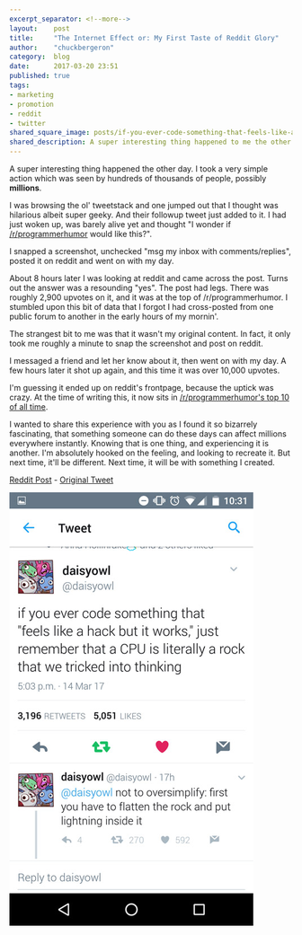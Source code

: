 ```yaml
---
excerpt_separator: <!--more-->
layout:    post
title:     "The Internet Effect or: My First Taste of Reddit Glory"
author:    "chuckbergeron"
category:  blog
date:      2017-03-20 23:51
published: true
tags:
- marketing
- promotion
- reddit
- twitter
shared_square_image: posts/if-you-ever-code-something-that-feels-like-a-hack-but-it-just-works-daisyowl.jpg
shared_description: A super interesting thing happened to me the other day ...
---
```


A super interesting thing happened the other day. I took a very simple action which was seen by hundreds of thousands of people, possibly <strong>millions</strong>.

I was browsing the ol' tweetstack and one jumped out that I thought was hilarious albeit super geeky. And their followup tweet just added to it. I had just woken up, was barely alive yet and thought "I wonder if <a href="http://reddit.com/r/programmerHumor/">/r/programmerhumor</a> would like this?".

I snapped a screenshot, unchecked "msg my inbox with comments/replies", posted it on reddit and went on with my day.

<!--more-->

About 8 hours later I was looking at reddit and came across the post. Turns out the answer was a resounding "yes". The post had legs. There was roughly 2,900 upvotes on it, and it was at the top of /r/programmerhumor. I stumbled upon this bit of data that I forgot I had cross-posted from one public forum to another in the early hours of my mornin'.

The strangest bit to me was that it wasn't my original content. In fact, it only took me roughly a minute to snap the screenshot and post on reddit.

I messaged a friend and let her know about it, then went on with my day. A few hours later it shot up again, and this time it was over 10,000 upvotes.

I'm guessing it ended up on reddit's frontpage, because the uptick was crazy. At the time of writing this, it now sits in <a href="https://www.reddit.com/r/ProgrammerHumor/top/">/r/programmerhumor's top 10 of all time</a>.

I wanted to share this experience with you as I found it so bizarrely fascinating, that something someone can do these days can affect millions everywhere instantly. Knowing that is one thing, and experiencing it is another. I'm absolutely hooked on the feeling, and looking to recreate it. But next time, it'll be different. Next time, it will be with something I created.

<a href="https://www.reddit.com/r/ProgrammerHumor/comments/5zksrb/if_you_ever_code_something_that_feels_like_a_hack">Reddit Post</a> - <a href="https://twitter.com/daisyowl/status/841802094361235456">Original Tweet</a>

<a href="https://www.reddit.com/r/ProgrammerHumor/comments/5zksrb/if_you_ever_code_something_that_feels_like_a_hack"><img src="/assets/posts/if-you-ever-code-something-that-feels-like-a-hack-but-it-just-works-daisyowl.jpg" /></a>



